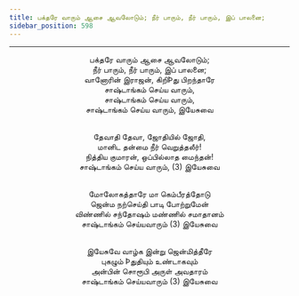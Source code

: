 ```yaml
---
title: பக்தரே வாரும் ஆசை ஆவலோடும்; நீர் பாரும், நீர் பாரும், இப் பாலனை;
sidebar_position: 598
---
```


---
<center>
பக்தரே வாரும் ஆசை ஆவலோடும்;<br/>
நீர் பாரும், நீர் பாரும், இப் பாலனை;<br/>
வானோரின் இராஜன், கிறிÞது பிறந்தாரே<br/>
சாஷ்டாங்கம் செய்ய வாரும்,<br/>
சாஷ்டாங்கம் செய்ய வாரும்,<br/>
சாஷ்டாங்கம் செய்ய வாரும், இயேசுவை<br/><br/>

தேவாதி தேவா, ஜோதியில் ஜோதி,<br/>
மானிட தன்மை நீர் வெறுத்தலீர்!<br/>
நித்திய குமாரன், ஒப்பில்லாத மைந்தன்!<br/>
சாஷ்டாங்கம் செய்ய வாரும், (3) இயேசுவை<br/><br/>

மோலோகத்தாரே மா கெம்பீரத்தோடு<br/>
ஜென்ம நற்செய்தி பாடி போற்றுமேன்<br/>
விண்ணில் சந்தோஷம் மண்ணில் சமாதானம்<br/>
சாஷ்டாங்கம் செய்யவாரும் (3) இயேசுவை<br/><br/>

இயேசுவே வாழ்க இன்று ஜென்மித்தீரே<br/>
புகழும் Þதுதியும் உண்டாகவும்<br/>
அன்பின் சொரூபி அருள் அவதாரம்<br/>
சாஷ்டாங்கம் செய்யவாரும் (3) இயேசுவை
</center>